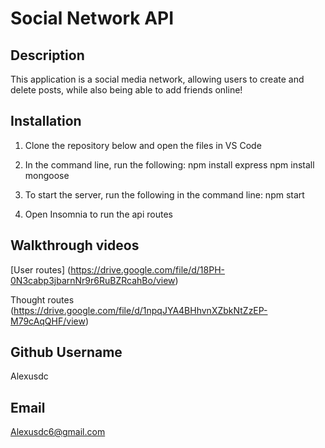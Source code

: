 # Social Network API

  ## Description 
  This application is a social media network, allowing users to create and delete posts, while also being able to add friends online!

  ## Installation
  1. Clone the repository below and open the files in VS Code
  2. In the command line, run the following: 
    npm install express
    npm install mongoose 

  3. To start the server, run the following in the command line: 
    npm start 

  4. Open Insomnia to run the api routes

  ## Walkthrough videos 
  [User routes] (https://drive.google.com/file/d/18PH-0N3cabp3jbarnNr9r6RuBZRcahBo/view)

  Thought routes (https://drive.google.com/file/d/1npqJYA4BHhvnXZbkNtZzEP-M79cAqQHF/view)

  ## Github Username 
  Alexusdc

  ## Email
  Alexusdc6@gmail.com